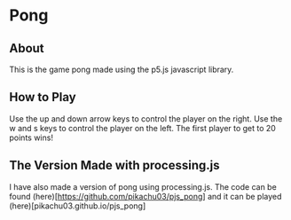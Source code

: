 # Pong
## About
This is the game pong made using the p5.js javascript library.
## How to Play
Use the up and down arrow keys to control the player on the right.
Use the w and s keys to control the player on the left.
The first player to get to 20 points wins!
## The Version Made with processing.js
I have also made a version of pong using processing.js. The code can be found (here)[https://github.com/pikachu03/pjs_pong] and it can be played (here)[pikachu03.github.io/pjs_pong]
